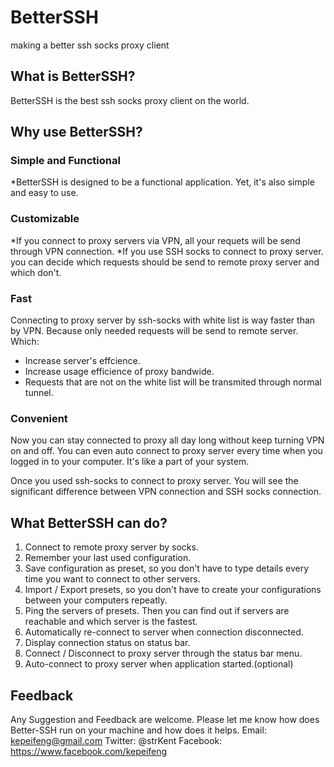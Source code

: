 BetterSSH
=========

making a better ssh socks proxy client


## What is BetterSSH?
BetterSSH is the best ssh socks proxy client on the world. 

## Why use BetterSSH?
### Simple and Functional
*BetterSSH is designed to be a functional application. Yet, it's also simple and easy to use.

### Customizable
*If you connect to proxy servers via VPN, all your requets will be send through VPN connection. 
*If you use SSH socks to connect to proxy server. you can decide which requests should be send to remote proxy server and which don't. 

### Fast
Connecting to proxy server by ssh-socks with white list is way faster than by VPN. Because only needed requests will be send to remote server. Which:
* Increase server's effcience.
* Increase usage efficience of proxy bandwide.
* Requests that are not on the white list will be transmited through normal tunnel.

### Convenient
Now you can stay connected to proxy all day long without keep turning VPN on and off. You can even auto connect to proxy server every time when you logged in to your computer. It's like a part of your system. 


Once you used ssh-socks to connect to proxy server. You will see the significant difference between VPN connection and SSH socks connection.


## What BetterSSH can do?
1. Connect to remote proxy server by socks.
2. Remember your last used configuration.
3. Save configuration as preset, so you don't have to type details every time you want to connect to other servers.
4. Import / Export presets, so you don't have to create your configurations between your computers repeatly.
5. Ping the servers of presets. Then you can find out if servers are reachable and which server is the fastest.
6. Automatically re-connect to server when connection disconnected.
7. Display connection status on status bar.
8. Connect / Disconnect to proxy server through the status bar menu.
9. Auto-connect to proxy server when application started.(optional)


## Feedback
Any Suggestion and Feedback are welcome. Please let me know how does Better-SSH run on your machine and how does it helps.
Email:    kepeifeng@gmail.com
Twitter:  @strKent
Facebook: https://www.facebook.com/kepeifeng



